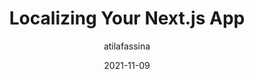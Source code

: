 ---
author: atilafassina
date: 2021-11-09
hidden: true
publisher: smashingmag
tags:
  - nextjs
  - localization
  - javascript
target_url: https://www.smashingmagazine.com/2021/11/localizing-your-nextjs-app/
title: Localizing Your Next.js App
---